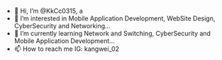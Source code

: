 - 👋 Hi, I’m @KkCc0315, a 
- 👀 I’m interested in Mobile Application Development, WebSite Design, CyberSecurity and Networking...
- 🌱 I’m currently learning Network and Switching, CyberSecurity and Mobile Application Development...
- 📫 How to reach me IG: kangwei_02

<!---
KkCc0315/KkCc0315 is a ✨ special ✨ repository because its `README.md` (this file) appears on your GitHub profile.
You can click the Preview link to take a look at your changes.
--->
